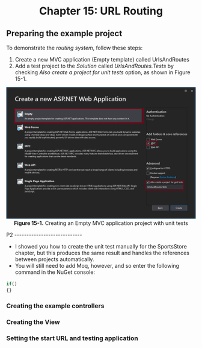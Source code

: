 <h1 align="center">
    Chapter 15: URL Routing
</h1>

## Preparing the example project
To demonstrate the *routing system*, follow these steps:
1. Create a new MVC application (Empty template) called UrlsAndRoutes
2. Add a test project to the *Solution* called *UrlsAndRoutes.Tests* by checking *Also create a project for unit tests* option, as shown in Figure 15-1. 
<p align="center">
    <img src="ch15-Pictures/Figure 15-1.png" /><br />
    <b>Figure 15-1.</b> Creating an Empty MVC application project with unit tests
</p>  

P2 ----------------------------
* I showed you how to create the unit test manually for the SportsStore chapter, but this produces the same result and handles the references between projects automatically. 
* You will still need to add Moq, however, and so enter the following command in the NuGet console:
```js
if()
{}
```

### Creating the example controllers
### Creating the View
### Setting the start URL and testing application

<!--
# Chapter 15: URL Routing
    ## Preparing the example project
        Figure 15-1. Creating an Empty MVC application project with unit tests


> SUMMARRY AND UPDATE ==========================

> CONTENTS =====================================
# Chapter 15: URL Routing
## Preparing the example project
### Creating the example controllers
### Creating the View
### Setting the start URL and testing application

> GITHUB =====================================
https://github.com/deyran/asp-dot-net-training/blob/main/pro-asp-net-mvc/chapter-15/aa-preparing-the-example-project.md

> # ==========================================
#DotNet #csharp #dotnetcore #aspnetcore #ASPNET #aspdotnet #IT #developer #TI #tecnologia #DevOps #desenvolvedor #programador #software #homeoffice #dev #tecnologiadainformacao #devs #code #programacao #programação #tecnologiadainformação #sistemasdeinformação #engenhariadesoftware #GitHub #Actions #ASPNETMVC #ASPNET #MVC #core #MVC #route #urlroute #urlroting
-->